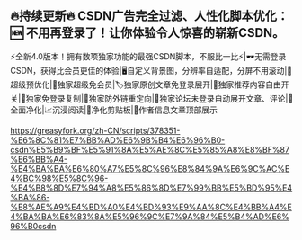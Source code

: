 ## 🔥持续更新🔥 CSDN广告完全过滤、人性化脚本优化：🆕 不用再登录了！让你体验令人惊喜的崭新CSDN。



⚡️全新4.0版本！拥有数项独家功能的最强CSDN脚本，不服比一比⚡️|🕶无需登录CSDN，获得比会员更佳的体验|🖥自定义背景图，分辨率自适配，分屏不用滚动|💾超级预优化|🔖独家超级免会员|🏷独家原创文章免登录展开|🔌独家推荐内容自由开关|📠独家免登录复制|🔗独家防外链重定向|📝独家论坛未登录自动展开文章、评论|🌵全面净化|📈沉浸阅读|🧴净化剪贴板|📕作者信息文章顶部展示



https://greasyfork.org/zh-CN/scripts/378351-%E6%8C%81%E7%BB%AD%E6%9B%B4%E6%96%B0-csdn%E5%B9%BF%E5%91%8A%E5%AE%8C%E5%85%A8%E8%BF%87%E6%BB%A4-%E4%BA%BA%E6%80%A7%E5%8C%96%E8%84%9A%E6%9C%AC%E4%BC%98%E5%8C%96-%E4%B8%8D%E7%94%A8%E5%86%8D%E7%99%BB%E5%BD%95%E4%BA%86-%E8%AE%A9%E4%BD%A0%E4%BD%93%E9%AA%8C%E4%BB%A4%E4%BA%BA%E6%83%8A%E5%96%9C%E7%9A%84%E5%B4%AD%E6%96%B0csdn

































































